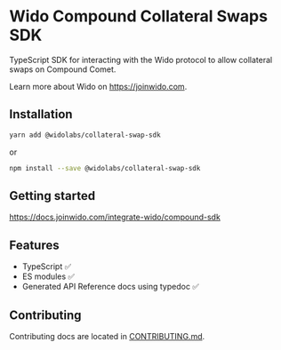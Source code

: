 # Wido Compound Collateral Swaps SDK

TypeScript SDK for interacting with the Wido protocol to allow collateral swaps on Compound Comet.

Learn more about Wido on <https://joinwido.com>.

## Installation

```sh
yarn add @widolabs/collateral-swap-sdk
```

or

```sh
npm install --save @widolabs/collateral-swap-sdk
```

## Getting started

<https://docs.joinwido.com/integrate-wido/compound-sdk>

## Features

* TypeScript ✅
* ES modules ✅
* Generated API Reference docs using typedoc ✅

## Contributing

Contributing docs are located in [CONTRIBUTING.md](CONTRIBUTING.md).